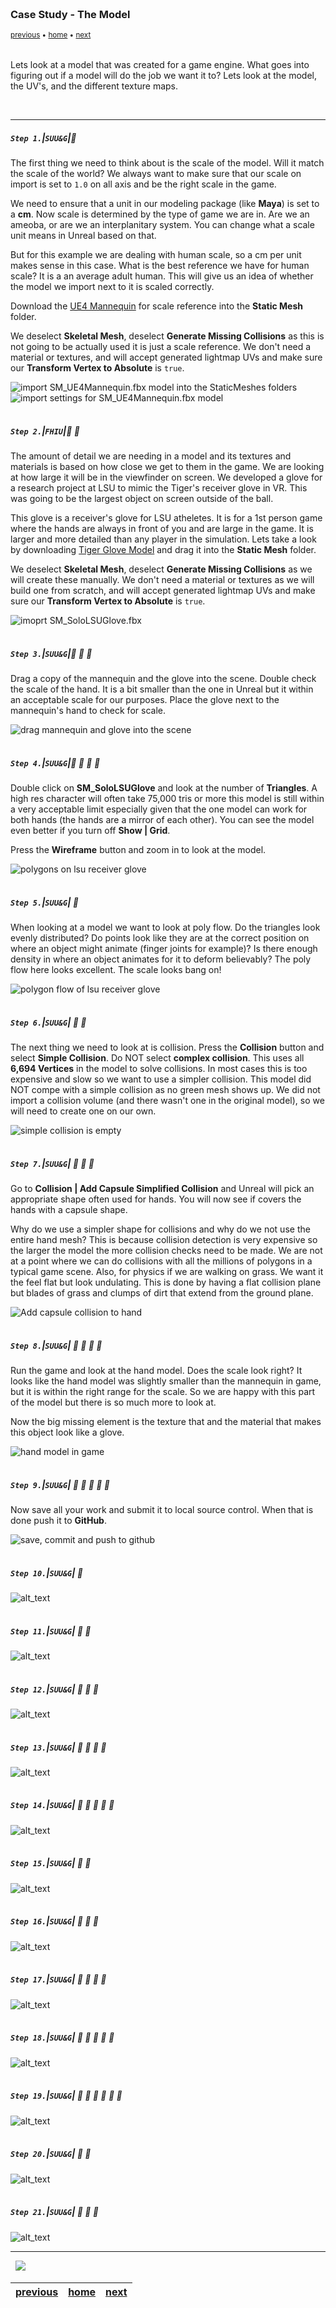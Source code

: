 <img src="https://via.placeholder.com/1000x4/45D7CA/45D7CA" alt="drawing" height="4px"/>

### Case Study - The Model

<sub>[previous](../normal-maps/README.md#user-content-normal-maps) • [home](../README.md#user-content-ue4-static-meshes) • [next](../)</sub>

<img src="https://via.placeholder.com/1000x4/45D7CA/45D7CA" alt="drawing" height="4px"/>

Lets look at a model that was created for a game engine.  What goes into figuring out if a model will do the job we want it to?  Lets look at the model, the UV's, and the different texture maps.

<br>

---

##### `Step 1.`\|`SUU&G`|:small_blue_diamond:

The first thing we need to think about is the scale of the model.  Will it match the scale of the world? We always want to make sure that our scale on import is set to `1.0` on all axis and be the right scale in the game.  

We need to ensure that a unit in our modeling package (like **Maya**) is set to a **cm**. Now scale is determined by the type of game we are in.  Are we an ameoba, or are we an interplanitary system.  You can change what a scale unit means in Unreal based on that.

But for this example we are dealing with human scale, so a cm per unit makes sense in this case. What is the best reference we have for human scale?  It is a an average adult human.  This will give us an idea of whether the model we import next to it is scaled correctly.

Download the [UE4 Mannequin](../Assets/SM_UE4Mannequin.fbx) for scale reference into the **Static Mesh** folder.  

We deselect **Skeletal Mesh**, deselect **Generate Missing Collisions** as this is not going to be actually used it is just a scale reference.  We don't need a material or textures, and will accept generated lightmap UVs and make sure our **Transform Vertex to Absolute** is `true`.

![import SM_UE4Mannequin.fbx model into the StaticMeshes folders](images/image_84.jpg)
![import settings for SM_UE4Mannequin.fbx model](images/MannequinImportSettings.jpg)

<img src="https://via.placeholder.com/500x2/45D7CA/45D7CA" alt="drawing" height="2px" alt = ""/>

##### `Step 2.`\|`FHIU`|:small_blue_diamond: :small_blue_diamond: 

The amount of detail we are needing in a model and its textures and materials is based on how close we get to them in the game. We are looking at how large it will be in the viewfinder on screen.  We developed a glove for a research project at LSU to mimic the Tiger's receiver glove in VR.  This was going to be the largest object on screen outside of the ball. 

This glove is a receiver's glove for LSU atheletes. It is for a 1st person game where the hands are always in front of you and are large in the game.  It is larger and more detailed than any player in the simulation. Lets take a look by downloading [Tiger Glove Model](../Assets/SM_SoloLSUGlove.fbx) and drag it into the **Static Mesh** folder.

We deselect **Skeletal Mesh**, deselect **Generate Missing Collisions** as we will create these manually.  We don't need a material or textures as we will build one from scratch, and will accept generated lightmap UVs and make sure our **Transform Vertex to Absolute** is `true`.

![imoprt SM_SoloLSUGlove.fbx](images/image_85.jpg)

<img src="https://via.placeholder.com/500x2/45D7CA/45D7CA" alt="drawing" height="2px" alt = ""/>

##### `Step 3.`\|`SUU&G`|:small_blue_diamond: :small_blue_diamond: :small_blue_diamond:

Drag a copy of the mannequin and the glove into the scene.  Double check the scale of the hand.  It is a bit smaller than the one in Unreal but it within an acceptable scale for our purposes. Place the glove next to the mannequin's hand to check for scale.

![drag mannequin and glove into the scene](images/image_88.jpg)

<img src="https://via.placeholder.com/500x2/45D7CA/45D7CA" alt="drawing" height="2px" alt = ""/>

##### `Step 4.`\|`SUU&G`|:small_blue_diamond: :small_blue_diamond: :small_blue_diamond: :small_blue_diamond:

Double click on **SM_SoloLSUGlove** and look at the number of **Triangles**.  A high res character will often take 75,000 tris or more this model is still within a very acceptable limit especially given that the one model can work for both hands (the hands are a mirror of each other).  You can see the model even better if you turn off **Show | Grid**.

Press the **Wireframe** button and zoom in to look at the model.

![polygons on lsu receiver glove](images/HeroGlove.jpg)

<img src="https://via.placeholder.com/500x2/45D7CA/45D7CA" alt="drawing" height="2px" alt = ""/>

##### `Step 5.`\|`SUU&G`| :small_orange_diamond:

When looking at a model we want to look at poly flow.  Do the triangles look evenly distributed?  Do points look like they are at the correct position on where an object might animate (finger joints for example)?  Is there enough density in where an object animates for it to deform believably? The poly flow here looks excellent. The scale looks bang on! 

![polygon flow of lsu receiver glove](images/CUHand.jpg)

<img src="https://via.placeholder.com/500x2/45D7CA/45D7CA" alt="drawing" height="2px" alt = ""/>

##### `Step 6.`\|`SUU&G`| :small_orange_diamond: :small_blue_diamond:

The next thing we need to look at is collision.  Press the **Collision** button and select **Simple Collision**.  Do NOT select **complex collision**. This uses all **6,694 Vertices** in the model to solve collisions.  In most cases this is too expensive and slow so we want to use a simpler collision.  This model did NOT compe with a simple collision as no green mesh shows up. We did not import a collision volume (and there wasn't one in the original model), so we will need to create one on our own.

![simple collision is empty](images/NoSimpleCollision.jpg)

<img src="https://via.placeholder.com/500x2/45D7CA/45D7CA" alt="drawing" height="2px" alt = ""/>

##### `Step 7.`\|`SUU&G`| :small_orange_diamond: :small_blue_diamond: :small_blue_diamond:

Go to **Collision | Add Capsule Simplified Collision** and Unreal will pick an appropriate shape often used for hands. You will now see if covers the hands with a capsule shape. 

Why do we use a simpler shape for collisions and why do we not use the entire hand mesh?  This is because collision detection is very expensive so the larger the model the more collision checks need to be made.  We are not at a point where we can do collisions with all the millions of polygons in a typical game scene.  Also, for physics if we are walking on grass.  We want it the feel flat but look undulating.  This is done by having a flat collision plane but blades of grass and clumps of dirt that extend from the ground plane.

![Add capsule collision to hand](images/AddSimplifiedCapsule.jpg)

<img src="https://via.placeholder.com/500x2/45D7CA/45D7CA" alt="drawing" height="2px" alt = ""/>

##### `Step 8.`\|`SUU&G`| :small_orange_diamond: :small_blue_diamond: :small_blue_diamond: :small_blue_diamond:

Run the game and look at the hand model.  Does the scale look right?  It looks like the hand model was slightly smaller than the mannequin in game, but it is within the right range for the scale.  So we are happy with this part of the model but there is so much more to look at.

Now the big missing element is the texture that and the material that makes this object look like a glove.

![hand model in game](images/ScaleLooksGood.jpg)

<img src="https://via.placeholder.com/500x2/45D7CA/45D7CA" alt="drawing" height="2px" alt = ""/>

##### `Step 9.`\|`SUU&G`| :small_orange_diamond: :small_blue_diamond: :small_blue_diamond: :small_blue_diamond: :small_blue_diamond:

Now save all your work and submit it to local source control.  When that is done push it to **GitHub**.

![save, commit and push to github](images/CheckIntoGithub.jpg)

<img src="https://via.placeholder.com/500x2/45D7CA/45D7CA" alt="drawing" height="2px" alt = ""/>

##### `Step 10.`\|`SUU&G`| :large_blue_diamond:

![alt_text](images/.jpg)

<img src="https://via.placeholder.com/500x2/45D7CA/45D7CA" alt="drawing" height="2px" alt = ""/>

##### `Step 11.`\|`SUU&G`| :large_blue_diamond: :small_blue_diamond: 

![alt_text](images/.jpg)

<img src="https://via.placeholder.com/500x2/45D7CA/45D7CA" alt="drawing" height="2px" alt = ""/>


##### `Step 12.`\|`SUU&G`| :large_blue_diamond: :small_blue_diamond: :small_blue_diamond: 

![alt_text](images/.jpg)

<img src="https://via.placeholder.com/500x2/45D7CA/45D7CA" alt="drawing" height="2px" alt = ""/>

##### `Step 13.`\|`SUU&G`| :large_blue_diamond: :small_blue_diamond: :small_blue_diamond:  :small_blue_diamond: 

![alt_text](images/.jpg)

<img src="https://via.placeholder.com/500x2/45D7CA/45D7CA" alt="drawing" height="2px" alt = ""/>

##### `Step 14.`\|`SUU&G`| :large_blue_diamond: :small_blue_diamond: :small_blue_diamond: :small_blue_diamond:  :small_blue_diamond: 

![alt_text](images/.jpg)

<img src="https://via.placeholder.com/500x2/45D7CA/45D7CA" alt="drawing" height="2px" alt = ""/>

##### `Step 15.`\|`SUU&G`| :large_blue_diamond: :small_orange_diamond: 

![alt_text](images/.jpg)

<img src="https://via.placeholder.com/500x2/45D7CA/45D7CA" alt="drawing" height="2px" alt = ""/>

##### `Step 16.`\|`SUU&G`| :large_blue_diamond: :small_orange_diamond:   :small_blue_diamond: 

![alt_text](images/.jpg)

<img src="https://via.placeholder.com/500x2/45D7CA/45D7CA" alt="drawing" height="2px" alt = ""/>

##### `Step 17.`\|`SUU&G`| :large_blue_diamond: :small_orange_diamond: :small_blue_diamond: :small_blue_diamond:

![alt_text](images/.jpg)

<img src="https://via.placeholder.com/500x2/45D7CA/45D7CA" alt="drawing" height="2px" alt = ""/>

##### `Step 18.`\|`SUU&G`| :large_blue_diamond: :small_orange_diamond: :small_blue_diamond: :small_blue_diamond: :small_blue_diamond:

![alt_text](images/.jpg)

<img src="https://via.placeholder.com/500x2/45D7CA/45D7CA" alt="drawing" height="2px" alt = ""/>

##### `Step 19.`\|`SUU&G`| :large_blue_diamond: :small_orange_diamond: :small_blue_diamond: :small_blue_diamond: :small_blue_diamond: :small_blue_diamond:

![alt_text](images/.jpg)

<img src="https://via.placeholder.com/500x2/45D7CA/45D7CA" alt="drawing" height="2px" alt = ""/>

##### `Step 20.`\|`SUU&G`| :large_blue_diamond: :large_blue_diamond:

![alt_text](images/.jpg)

<img src="https://via.placeholder.com/500x2/45D7CA/45D7CA" alt="drawing" height="2px" alt = ""/>

##### `Step 21.`\|`SUU&G`| :large_blue_diamond: :large_blue_diamond: :small_blue_diamond:

![alt_text](images/.jpg)

___

<img src="https://via.placeholder.com/1000x4/dba81a/dba81a" alt="drawing" height="4px" alt = ""/>

<img src="https://via.placeholder.com/1000x100/45D7CA/000000/?text=Next Up - ADD NEXT TITLE">

<img src="https://via.placeholder.com/1000x4/dba81a/dba81a" alt="drawing" height="4px" alt = ""/>

| [previous](../normal-maps/README.md#user-content-normal-maps)| [home](../README.md#user-content-ue4-static-meshes) | [next](../)|
|---|---|---|
